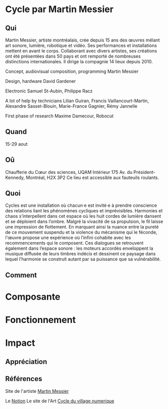 # Cycle par Martin Messier

## Qui
Martin Messier, artiste montréalais, crée depuis 15 ans des œuvres mêlant art sonore, lumière, robotique et vidéo. Ses performances et installations mettent en avant le corps. Collaborant avec divers artistes, ses créations ont été présentées dans 50 pays et ont remporté de nombreuses distinctions internationales. Il dirige la compagnie 14 lieux depuis 2010.

Concept, audiovisual composition, programming
Martin Messier

Design, hardware
David Gardener

Electronic
Samuel St-Aubin, Philippe Racz

A lot of help by technicians
Lilian Guiran, Francis Vaillancourt-Martin, Alexandre Sasset-Blouin, Marie-France Gagnier, Rémy Jannelle

First phase of research
Maxime Damecour, Robocut


## Quand
15-29 aout


## Oû
Chaufferie du Cœur des sciences, UQAM
Intérieur
175 Av. du Président-Kennedy, Montréal, H2X 3P2
Ce lieu est accessible aux fauteuils roulants. 

## Quoi
Cycles est une installation où chacun·e est invité·e à prendre conscience des relations liant les phénomènes cycliques et imprévisibles. Harmonies et chaos s’interpellent dans cet espace où les huit cordes de lumière dansent et se déploient dans l’ombre.
Malgré la vivacité de sa propulsion, le fil laisse une impression de flottement. En marquant ainsi la nuance entre la pureté de ce mouvement suspendu et la violence du mécanisme qui le féconde, l'œuvre propose une expérience où l’infini cohabite avec les recommencements qui le composent.
Ces dialogues se retrouvent également dans l’espace sonore : les moteurs accordés enveloppent la musique diffusée de leurs timbres indécis et dessinent ce paysage dans lequel l’harmonie se construit autant par sa puissance que sa vulnérabilité.


## Comment

# Composante 
# Fonctionnement
# Impact

## Appréciation

## Références

Site de l'artiste [Martin Messier](https://martinmessier.art) 

Le [Notion](https://14lieux.notion.site/Cycles-90bb1ce7606848d2860292edbceae302) 
Le site de l'Art [Cycle du village numerique](https://village-numerique.mutek.org/fr/installations/cycles-par-martin-messier) 

